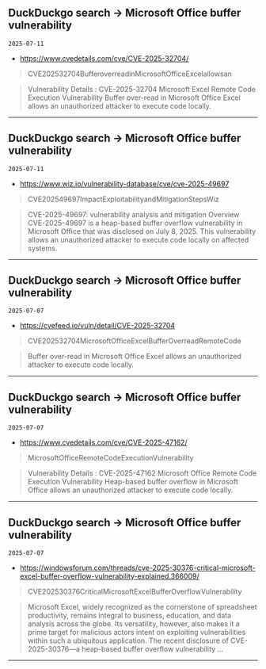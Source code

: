 ## DuckDuckgo search -> Microsoft Office buffer vulnerability
`2025-07-11`

* https://www.cvedetails.com/cve/CVE-2025-32704/

<blockquote>
 CVE202532704BufferoverreadinMicrosoftOfficeExcelallowsan
</blockquote>
<blockquote>
Vulnerability Details : CVE-2025-32704 Microsoft Excel Remote Code Execution Vulnerability Buffer over-read in Microsoft Office Excel allows an unauthorized attacker to execute code locally.
</blockquote>

---

## DuckDuckgo search -> Microsoft Office buffer vulnerability
`2025-07-11`

* https://www.wiz.io/vulnerability-database/cve/cve-2025-49697

<blockquote>
 CVE202549697ImpactExploitabilityandMitigationStepsWiz
</blockquote>
<blockquote>
CVE-2025-49697: vulnerability analysis and mitigation Overview CVE-2025-49697 is a heap-based buffer overflow vulnerability in Microsoft Office that was disclosed on July 8, 2025. This vulnerability allows an unauthorized attacker to execute code locally on affected systems.
</blockquote>

---

## DuckDuckgo search -> Microsoft Office buffer vulnerability
`2025-07-07`

* https://cvefeed.io/vuln/detail/CVE-2025-32704

<blockquote>
 CVE202532704MicrosoftOfficeExcelBufferOverreadRemoteCode
</blockquote>
<blockquote>
Buffer over-read in Microsoft Office Excel allows an unauthorized attacker to execute code locally.
</blockquote>

---

## DuckDuckgo search -> Microsoft Office buffer vulnerability
`2025-07-07`

* https://www.cvedetails.com/cve/CVE-2025-47162/

<blockquote>
 MicrosoftOfficeRemoteCodeExecutionVulnerability
</blockquote>
<blockquote>
Vulnerability Details : CVE-2025-47162 Microsoft Office Remote Code Execution Vulnerability Heap-based buffer overflow in Microsoft Office allows an unauthorized attacker to execute code locally.
</blockquote>

---

## DuckDuckgo search -> Microsoft Office buffer vulnerability
`2025-07-07`

* https://windowsforum.com/threads/cve-2025-30376-critical-microsoft-excel-buffer-overflow-vulnerability-explained.366009/

<blockquote>
 CVE202530376CriticalMicrosoftExcelBufferOverflowVulnerability
</blockquote>
<blockquote>
Microsoft Excel, widely recognized as the cornerstone of spreadsheet productivity, remains integral to business, education, and data analysis across the globe. Its versatility, however, also makes it a prime target for malicious actors intent on exploiting vulnerabilities within such a ubiquitous application. The recent disclosure of CVE-2025-30376—a heap-based buffer overflow vulnerability ...
</blockquote>

---

